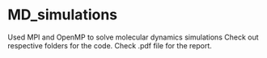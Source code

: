 # MD_simulations
Used MPI and OpenMP to solve molecular dynamics simulations
Check out respective folders for the code. Check .pdf file for the report.

